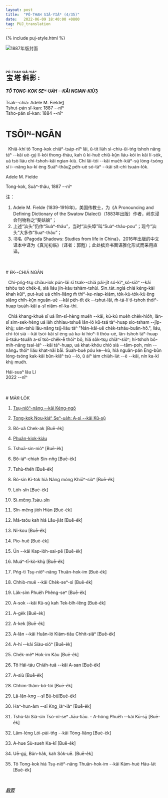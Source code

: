 ```yaml
---
layout: post
title:  "PÓ-THAH SIÂ-YIÁᴺ (4/35)"
date:   2022-06-09 18:40:00 +0800
tag: PUJ_translation
---
```


{% include puj-style.html %}


![1887年版封面](https://media.githubusercontent.com/media/DonAnthonyLee/DonAnthonyLee.github.io/main/images/PagodaShadowsCover.png)

<br>
<h2>
<ruby style="ruby-position:over">
		<rb class="markup_main">宝塔</rb>
		<rp>(</rp><rt class="markup_over">PÓ-THAH</rt><rp>)</rp>
</ruby>
<ruby style="ruby-position:over">
		<rb class="markup_main">斜影</rb>
		<rp>(</rp><rt class="markup_over">SIÂ-YIÁᴺ</rt><rp>)</rp>
</ruby>
 : </h2>
<!-- 内注：此书大多描写当时社会的女性种种令人愤概的遭遇，作者起此书名具有比喻意义，故此译者更偏向于直译；虽然该书中有些言论也许带有个人情感及夸大成分，但仍不失其纪实风格；当中讲述溺婴那种风俗，即使在上世纪 50-60 年代左右时，在农村老一辈眼中还司空见惯；知道我们过去的不足，更能让我们未来走得更远，所以译者对书中种种一概不予避忌，尽量采用贴近原文的手法进行翻译。 -->

<h4><i>TŎ TONG-KOK SEᴺ-UA̍H &#x002D;&#x002D;KÂI NGIAN-KIÙ</i><a href="#note_3" class="note">3</a></h4>

Tsak&#x002D;&#x002D;chiá: Adele M. Fielde<a href="#note_1" class="note">1</a><br>
Tshut-pán sî-kan: 1887 &#x002D;&#x002D;nîⁿ<br>
Tsho-pán sî-kan: 1884 &#x002D;&#x002D;nîⁿ<br>

<!-- PREFACE. -->
# TSÔIᴺ-NGÂN

<!-- THESE studies have been made during a residence of ten years in China, with a knowledge of the language of the people, and an opportunity for close observation of their social customs. The autobiographies and the stories are exact translations of verbal narrations given to the author in the Swatow dialect. -->
&nbsp;&nbsp;Khiă-khí tŏ Tong-kok chiâⁿ-tsa̍p-nîⁿ lăi, ŭ-tit lia̍h sì-chiu-ûi-tńg tshoh nâng tàⁿ &#x002D;&#x002D;kâi uē-gṳ́ lí-kói thong-thàu, kah ŭ ki-huĕ chiŭ-kṳ̆n liáu-kói in kâi lī-so̍k, uá tsò liáu chí-tshoh-kâi ngian-kiù. Chí lăi-tói &#x002D;&#x002D;kâi mue̍h-kiăⁿ-sṳ̄ lóng-tsóng sĭ i&#x002D;&#x002D;nâng ka-kī ēng Suàⁿ-thâu<a href="#note_2" class="note">2</a> pe̍h-uē só-tàⁿ &#x002D;&#x002D;kâi sît-chì tsuán-lo̍k.<br>

<!-- A. M. F.-->
Adele M. Fielde<br>
<!-- SWATOW, CHINA, 1887 -->
Tong-kok, Suàⁿ-thâu, 1887 &#x002D;&#x002D;nîⁿ

注：
1. <span id="note_1">Adele M. Fielde (1839-1916年)，美国传教士，为《A Pronouncing and Defining Dictionary of the Swatow Dialect》（1883年出版）作者，岭东浸会刊物称之“斐姑娘”；</span>
2. <span id="note_2">上述“汕头”仍作“Suàⁿ-thâu”，当时“汕头埠”叫“Suàⁿ-thâu-pou”；现今“汕头”大多作“Suaⁿ-thâu”；</span>
3. <span id="note_3">书名《Pagoda Shadows: Studies from life in China》，2016年出版的中文译本中译为《真光初临》（译者：郭甦）；此处摈弃书面语雅化形式而采用直译。</span>
<!-- 内注：译者约在 2007 年寻找《菲尔德词典》时无意中初次接触此书，看过部分内容后就再也未曾再拜读（英文水平有限），直到想起用白话字直接翻译时，在网络查询时方才获知 2016 年已有中译本；可惜译者无缘拜读中译本，只是从网络信息得知书名等零星信息，再而也想顺道提升英文水平，就直接拿当时的 1887 年版本来翻译了。 -->

<br>
<br>
# E̍K&#x002D;&#x002D;CHIÁ NGÂN

&nbsp;&nbsp;Chí-pńg-tsṳ chiàu-iok pún-lâi sĭ tsak&#x002D;&#x002D;chiá pâi-jît só-kìⁿ_só-siŏⁿ &#x002D;&#x002D;kâi tshòu tsò che̍k-ē, siá liáu jín-kàu tshàm-tshùi. Sìn_ta̍t_ngiá chiá kéng-kài khah kûiⁿ, put-kuè uá chĭn-liăng m̆ thiⁿ-ke-niap-kiám, to̍k-kù-to̍k-kù ēng siăng chih-kṳ̆n nguân-uē &#x002D;&#x002D;kâi pe̍h-tît e̍k &#x002D;&#x002D;tshut-lâi, m̆-tá-lí tī-tshoh thóiⁿ-huap tsua̍h-kâi a-sĭ niâm-nî-ka-thi.

&nbsp;&nbsp;Chiá khang-khuè sĭ uá lîm-sî-hèng mue̍h &#x002D;&#x002D;kâi, kú-kú mue̍h che̍k-hio̍h, lân-sî sim-sek-hèng uá ia̍h chhiau-tshuē lân-ló kū-tsá tàⁿ-huap sio-tsham &#x002D;&#x002D;jîp-khṳ̀; uán-tshù lău-nâng tsṳ̆-liáu tàⁿ "Nán-kâi-uē che̍k-tsháu-buān-hō.", liáu, chí-tói siá &#x002D;&#x002D;kâi tsōi-kâi sĭ ēng uá ka-kī hioⁿ-lí thóu-uē, lân-tshoh tàⁿ-huap ŭ-tsáu-tsua̍h a-sĭ tsò-che̍k-ē thóiⁿ bô, hiá so̍k-tsṳ chiàⁿ-siôⁿ; hí-tshoh bô-mih-nâng tsai-iáⁿ &#x002D;&#x002D;kâi tàⁿ-huap, uá khat-khóu chió siá &#x002D;&#x002D;tăm-poh, mín &#x002D;&#x002D;nâng⁎ thóiⁿ liáu khat-năi bāi. Suah-bué póu ke&#x002D;&#x002D;kù, hiá nguân-pán Eng-bûn lóng-tsóng kak-kâi bûn-kiăⁿ tsù &#x002D;&#x002D;ló, ŭ àiⁿ iám chia̍h-la̍t &#x002D;&#x002D;ē &#x002D;&#x002D;kâi, nín ka-kī khṳ̀ mue̍h.

Hái-suaⁿ lău Lí<br>
2022 &#x002D;&#x002D;nîⁿ
<!-- 内注 1：译者在 2007 年左右尝试编写幼儿母语启蒙课程时因遇到多样性问题而放弃，对潮州话各地区多样性感触颇深。一种方言，不仅仅只是语音，还包括词汇；而词汇的背后恰恰与地方文化息息相关，不同喜好的人群必然对词汇的选择甚至书面语、外来词等接纳都存在不同。甚至于当时还有某位仁兄讽刺译者在说“闽南语”，因为译者的家乡土话在词汇上（甚至语法上）都与这位仁兄差别甚大；譬如，译者的家乡土话有些词语（比如 tsò-che̍k-ē）不合音，得（tit）等助词用得相当频繁，甚至于 “ugly” 的表述，译者处有 bái; bái-thóiⁿ; bái-khuàⁿ; mó-thóiⁿ; thái-ko 等等一大堆词汇，有怎可能去用那 “chhiú-lŏu” 一词呢？ -->
<!-- 内注 2：故此，《Pagoda Shadows》一书的白话字译文虽然以译者的家乡土话为主，但会夹杂着《菲尔德词典》中出现的大量相关词，甚至《卓威廉词典》中的一些在现今还会使用的词语，但是译者使用前会反复斟酌并参考有限资料来使用，以免牛头不对马嘴。而对于那些动不动就鼓吹 “潮州话”、“潮汕话”、“潮语” 如何如何的各路专家、学者、高人，若不幸本文被你们所见到，请读过前三至四章译文再来批判这段言语。 -->

<br>
<br>
<!-- CONTENTS -->
# MA̍K-LO̍K

<!-- The Status of Woman -->
1. [Tsṳ-niôⁿ-nâng &#x002D;&#x002D;kâi Kéng-ngŏ](PagodaShadowsPage001.html)
<!-- Child-life in Cathay: The Story of Number Four -->
2. [Tong-kok Nou-kiáⁿ Seⁿ-ua̍h: A-sì &#x002D;&#x002D;kâi Kū-sṳ̄](PagodaShadowsPage009.html)
<!-- The Extent of a Great Crime -->
3. Bô-uă Chek-ak [Buē-e̍k]
<!-- Foot-binding -->
4. [Phuân-kiok-kiáu](PagodaShadowsPage027.html)
<!-- An Espousal -->
5. Tshuā-sin-niôⁿ [Buē-e̍k]
<!-- The Invisible Bridegroom -->
6. Bô-iáⁿ-chiah Sin-nn̂g [Buē-e̍k]
<!-- Habitations -->
7. Tshù-the̍h [Buē-e̍k]
<!-- The Inconvenience of Heathenism -->
8. Bô-sìn Ki-tok hiá Nâng móng Khiōⁿ-siòⁿ [Buē-e̍k]
<!-- Spiritualism -->
9. Lo̍h-sîn [Buē-e̍k]
<!-- The Kitchen-God -->
10. [Si-mĕng Tsàu-sîn](PagodaShadowsPage061.html)
<!-- The Influence of the Idols -->
11. Sîn-mêng jio̍h Hián [Buē-e̍k]
<!-- The Stone Princess and her Train -->
12. Má-tsóu kah hiá Lāu-jia̍t [Buē-e̍k]
<!-- Buddhist Nuns -->
13. Nî-kou [Buē-e̍k]
<!-- Loan Associations -->
14. Pio-huĕ [Buē-e̍k]
<!-- Our Apothecary -->
15. Ún &#x002D;&#x002D;kâi Kap-io̍h-sai-pĕ [Buē-e̍k]
<!-- Ramblings -->
16. Muáⁿ-tī-kò-khṳ̀ [Buē-e̍k]
<!-- Native Female Evangelists -->
17. Pńg-tī Tsṳ-niôⁿ-nâng Thuân-hok-im [Buē-e̍k]
<!-- Biography of Little Gale -->
18. Chhiò-muē &#x002D;&#x002D;kâi Che̍k-seⁿ-sì [Buē-e̍k]
<!-- The Autobiography of Aunt Luck -->
19. La̍k-sím Phue̍h Phêng-seⁿ [Buē-e̍k]
<!-- The Story of Speed and the Bamboo Dragon -->
20. A-sok &#x002D;&#x002D;kâi Kū-sṳ̄ kah Tek-bîh-lêng [Buē-e̍k]
<!-- Gold Getter -->
21. A-ge̍k [Buē-e̍k]
<!-- Keepsake -->
22. A-kek [Buē-e̍k]
<!-- Orchid Loses seven-tenths of her Sorrow -->
23. A-lân &#x002D;&#x002D;kâi Huân-ló Kiám-tiāu Chhit-siâⁿ [Buē-e̍k]
<!-- Love's Purposes -->
24. A-hí &#x002D;&#x002D;kâi Siàu-siŏⁿ [Buē-e̍k]
<!-- One Night's Work -->
25. Che̍k-mêⁿ Hok-im Kàu [Buē-e̍k]
<!-- The Herb that Grew on a Pirate Island -->
26. Tŏ Hái-táu Chia̍h-tuā --kâi A-san [Buē-e̍k]
<!-- Tapestry -->
27. A-siù [Buē-e̍k]
<!-- Out of the Depths -->
28. Chhim-thâm-bô-tói [Buē-e̍k]
<!-- The Mists of Morning -->
29. Lâ-lân-kng &#x002D;&#x002D;sî Bū-bū[Buē-e̍k]
<!-- Light at Eventide -->
30. Haⁿ-hun-àm &#x002D;&#x002D;sî Kng_iàⁿ-iàⁿ [Buē-e̍k]
<!-- How a Familiar Spirit was Ejected from a Household. - The Story Told by Tolerance -->
31. Tshù-lăi Siâ-sîn Tsò-nî-seⁿ Jiāu-tiāu. - A-hông Phue̍h &#x002D;&#x002D;kâi Kū-sṳ̄ [Buē-e̍k]
<!-- The Pillars of the Church at South Spur -->
32. Lâm-léng Lói-pài-tn̂g &#x002D;&#x002D;kâi Tòng-liâng [Buē-e̍k]
<!-- Silver Flower's Account of Herself -->
33. A-hue Sù-sueh Ka-kī [Buē-e̍k]
<!-- Language, Literature, and Folklore. -->
34. Uē-gṳ́, Bûn-ha̍k, kah So̍k-uē. [Buē-e̍k]
<!-- The Sphere of Women's Work in China -->
35. Tŏ Tong-kok hiá Tsṳ-niôⁿ-nâng Thuân-hok-im &#x002D;&#x002D;kâi Kám-huè Hāu-la̍t [Buē-e̍k]
<br>


***[后页](PagodaShadowsPage001.html)***